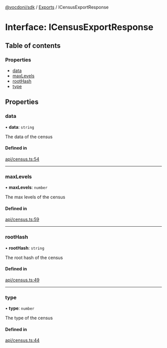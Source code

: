 [@vocdoni/sdk](/sdk) / [Exports](../modules.md) / ICensusExportResponse

# Interface: ICensusExportResponse

## Table of contents

### Properties

- [data](ICensusExportResponse.md#data)
- [maxLevels](ICensusExportResponse.md#maxlevels)
- [rootHash](ICensusExportResponse.md#roothash)
- [type](ICensusExportResponse.md#type)

## Properties

### data

• **data**: `string`

The data of the census

#### Defined in

[api/census.ts:54](https://github.com/vocdoni/vocdoni-sdk/blob/0a4464c/src/api/census.ts#L54)

___

### maxLevels

• **maxLevels**: `number`

The max levels of the census

#### Defined in

[api/census.ts:59](https://github.com/vocdoni/vocdoni-sdk/blob/0a4464c/src/api/census.ts#L59)

___

### rootHash

• **rootHash**: `string`

The root hash of the census

#### Defined in

[api/census.ts:49](https://github.com/vocdoni/vocdoni-sdk/blob/0a4464c/src/api/census.ts#L49)

___

### type

• **type**: `number`

The type of the census

#### Defined in

[api/census.ts:44](https://github.com/vocdoni/vocdoni-sdk/blob/0a4464c/src/api/census.ts#L44)
